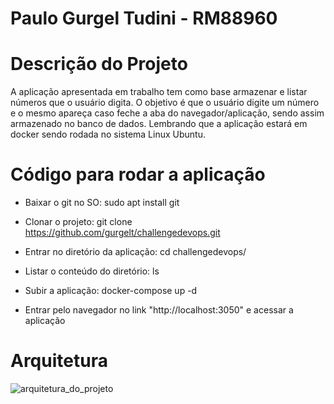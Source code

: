 # Paulo Gurgel Tudini - RM88960

# Descrição do Projeto

A aplicação apresentada em trabalho tem como base armazenar e listar números que o usuário digita. 
O objetivo é que o usuário digite um número e o mesmo apareça caso feche a aba do navegador/aplicação, sendo assim armazenado no banco de dados. Lembrando que a aplicação estará em docker sendo rodada no sistema Linux Ubuntu.


# Código para rodar a aplicação

- Baixar o git no SO:
sudo apt install git

- Clonar o projeto:
git clone https://github.com/gurgelt/challengedevops.git

- Entrar no diretório da aplicação:
cd challengedevops/

- Listar o conteúdo do diretório:
ls

- Subir a aplicação:
docker-compose up -d

- Entrar pelo navegador no link "http://localhost:3050" e acessar a aplicação


# Arquitetura

![arquitetura_do_projeto](https://user-images.githubusercontent.com/79914500/233870417-3102e9bd-abed-4f9c-867e-cc6db2353993.PNG)
